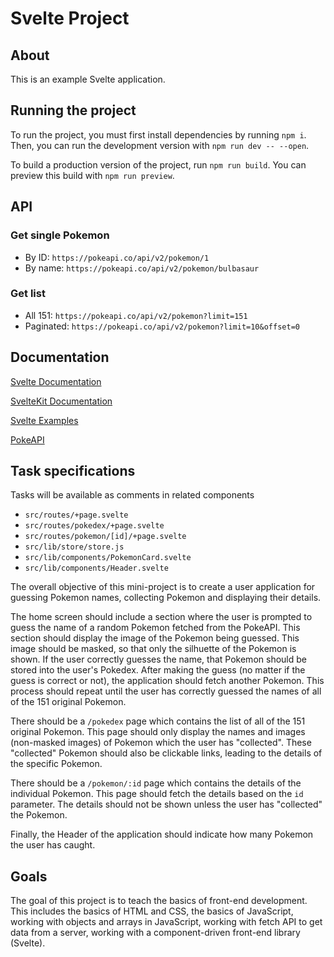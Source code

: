 # Svelte Project

## About

This is an example Svelte application.

## Running the project

To run the project, you must first install dependencies by running `npm i`. Then, you can run the development version with `npm run dev -- --open`.

To build a production version of the project, run `npm run build`. You can preview this build with `npm run preview`.

## API

### Get single Pokemon

- By ID: `https://pokeapi.co/api/v2/pokemon/1`
- By name: `https://pokeapi.co/api/v2/pokemon/bulbasaur`

### Get list

- All 151: `https://pokeapi.co/api/v2/pokemon?limit=151`
- Paginated: `https://pokeapi.co/api/v2/pokemon?limit=10&offset=0`

## Documentation

[Svelte Documentation](https://svelte.dev/docs/introduction)

[SvelteKit Documentation](https://kit.svelte.dev/docs/introduction)

[Svelte Examples](https://svelte.dev/examples/hello-world)

[PokeAPI](https://pokeapi.co/docs/v2)

## Task specifications

Tasks will be available as comments in related components

- `src/routes/+page.svelte`
- `src/routes/pokedex/+page.svelte`
- `src/routes/pokemon/[id]/+page.svelte`
- `src/lib/store/store.js`
- `src/lib/components/PokemonCard.svelte`
- `src/lib/components/Header.svelte`

The overall objective of this mini-project is to create a user application for guessing Pokemon names, collecting Pokemon and displaying their details.

The home screen should include a section where the user is prompted to guess the name of a random Pokemon fetched from the PokeAPI. This section should display the image of the Pokemon being guessed. This image should be masked, so that only the silhuette of the Pokemon is shown. If the user correctly guesses the name, that Pokemon should be stored into the user's Pokedex. After making the guess (no matter if the guess is correct or not), the application should fetch another Pokemon. This process should repeat until the user has correctly guessed the names of all of the 151 original Pokemon.

There should be a `/pokedex` page which contains the list of all of the 151 original Pokemon. This page should only display the names and images (non-masked images) of Pokemon which the user has "collected". These "collected" Pokemon should also be clickable links, leading to the details of the specific Pokemon.

There should be a `/pokemon/:id` page which contains the details of the individual Pokemon. This page should fetch the details based on the `id` parameter. The details should not be shown unless the user has "collected" the Pokemon.

Finally, the Header of the application should indicate how many Pokemon the user has caught.

## Goals

The goal of this project is to teach the basics of front-end development. This includes the basics of HTML and CSS, the basics of JavaScript, working with objects and arrays in JavaScript, working with fetch API to get data from a server, working with a component-driven front-end library (Svelte).
